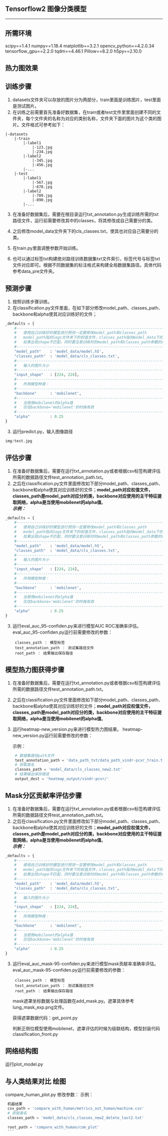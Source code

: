 ## Tensorflow2 图像分类模型
---


## 所需环境

scipy==1.4.1
numpy==1.18.4
matplotlib==3.2.1
opencv_python==4.2.0.34
tensorflow_gpu==2.2.0
tqdm==4.46.1
Pillow==8.2.0
h5py==2.10.0

## 热力图效果

## 训练步骤
1. datasets文件夹可以存放的图片分为两部分，train里面是训练图片，test里面是测试图片。  
2. 在训练之前需要首先准备好数据集，在train或者test文件里里面创建不同的文件夹，每个文件夹的名称为对应的类别名称，文件夹下面的图片为这个类的图片。文件格式可参考如下：
```
|-datasets
    |-train
        |-label1
            |-123.jpg
            |-234.jpg
        |-label2
            |-345.jpg
            |-456.jpg
        |-...
    |-test
        |-label1
            |-567.jpg
            |-678.jpg
        |-label2
            |-789.jpg
            |-890.jpg
        |-...
```
3. 在准备好数据集后，需要在根目录运行txt_annotation.py生成训练所需的txt路径文件，运行前需要修改其中的classes，将其修改成自己需要分的类。   
4. 之后修改model_data文件夹下的cls_classes.txt，使其也对应自己需要分的类。  
5. 在train.py里面调整参数开始训练。
   
6. 也可以通过标签txt构建绝对路径训练数据集txt文件索引，标签代号与标签txt文件对应即可。根据不同数据集的标注格式来构建全局数据集路径。具体代码参考data_pre文件夹。

## 预测步骤
1. 按照训练步骤训练。  
2. 在classification.py文件里面，在如下部分修改model_path、classes_path、backbone和alpha使其对应训练好的文件；
```python
_defaults = {
    #--------------------------------------------------------------------------#
    #   使用自己训练好的模型进行预测一定要修改model_path和classes_path
    #   model_path指向logs文件夹下的权值文件，classes_path指向model_data下的txt
    #   如果出现shape不匹配，同时要注意训练时的model_path和classes_path参数的修改
    #--------------------------------------------------------------------------#
    "model_path"    : 'model_data/model.h5',
    "classes_path"  : 'model_data/cls_classes.txt',
    #--------------------------------------------------------------------#
    #   输入的图片大小
    #--------------------------------------------------------------------#
    "input_shape"   : [224, 224],
    #--------------------------------------------------------------------#
    #   所用模型种类：
    #--------------------------------------------------------------------#
    "backbone"      : 'mobilenet',
    #--------------------------------------------------------------------#
    #   当使用mobilenet的alpha值
    #   仅在backbone='mobilenet'的时候有效
    #--------------------------------------------------------------------#
    "alpha"         : 0.25
}
```
3. 运行predict.py，输入图像路径  
```python
img/test.jpg
```  


## 评估步骤

1. 在准备好数据集后，需要在运行txt_annotation.py或者根据csv标签构建评估所需的数据路径文件test_annotation_path.txt。  
2. 之后在classification.py文件里面修改如下部分model_path、classes_path、backbone和alpha使其对应训练好的文件；**model_path对应权值文件，classes_path是model_path对应分的类，backbone对应使用的主干特征提取网络，alpha是当使用mobilenet的alpha值**。  
**_示例：_**
```python
_defaults = {
    #--------------------------------------------------------------------------#
    #   使用自己训练好的模型进行预测一定要修改model_path和classes_path
    #   model_path指向logs文件夹下的权值文件，classes_path指向model_data下的txt
    #   如果出现shape不匹配，同时要注意训练时的model_path和classes_path参数的修改
    #--------------------------------------------------------------------------#
    "model_path"    : 'model_data/model.h5',
    "classes_path"  : 'model_data/cls_classes.txt',
    #--------------------------------------------------------------------#
    #   输入的图片大小
    #--------------------------------------------------------------------#
    "input_shape"   : [224, 224],
    #--------------------------------------------------------------------#
    #   所用模型种类：
    #--------------------------------------------------------------------#
    "backbone"      : 'mobilenet',
    #--------------------------------------------------------------------#
    #   当使用mobilenet的alpha值
    #   仅在backbone='mobilenet'的时候有效
    #--------------------------------------------------------------------#
    "alpha"         : 0.25
}
```
3. 运行eval_auc_95-confiden.py来进行模型AUC ROC准确率评估。
   eval_auc_95-confiden.py运行前需要修改的参数：
   ```
    classes_path ： 模型标签 
    test_annotation_path ： 测试集路径文件
    root_path ： 结果输出保存路径
    ```

## 模型热力图获得步骤
1. 在准备好数据集后，需要在运行txt_annotation.py或者根据csv标签构建评估所需的数据路径文件test_annotation_path.txt。
2. 之后在classification.py文件里面修改如下部分model_path、classes_path、backbone和alpha使其对应训练好的文件；**model_path对应权值文件，classes_path是model_path对应分的类，backbone对应使用的主干特征提取网络，alpha是当使用mobilenet的alpha值**。
3. 运行heatmap-new_version.py来进行模型热力图结果。
   heatmap-new_version.py运行前需要修改的参数：

   示例：
   ```python
    # 数据集路径path文件
    test_annotation_path = 'data_path_txt/data_path_vindr-pcxr_train.txt'
    # 获取类名
    classes_path = 'model_data/cls_classes_new2.txt'
    # 结果输出保存路径
    output_dest = 'heatmap_output/vindr-pcxr/'
    ```


## Mask分区贡献率评估步骤

1. 在准备好数据集后，需要在运行txt_annotation.py或者根据csv标签构建评估所需的数据路径文件test_annotation_path.txt。
2. 之后在classification.py文件里面修改如下部分model_path、classes_path、backbone和alpha使其对应训练好的文件；**model_path对应权值文件，classes_path是model_path对应分的类，backbone对应使用的主干特征提取网络，alpha是当使用mobilenet的alpha值**。  
   **_示例：_**
```python
_defaults = {
    #--------------------------------------------------------------------------#
    #   使用自己训练好的模型进行预测一定要修改model_path和classes_path
    #   model_path指向logs文件夹下的权值文件，classes_path指向model_data下的txt
    #   如果出现shape不匹配，同时要注意训练时的model_path和classes_path参数的修改
    #--------------------------------------------------------------------------#
    "model_path"    : 'model_data/model.h5',
    "classes_path"  : 'model_data/cls_classes.txt',
    #--------------------------------------------------------------------#
    #   输入的图片大小
    #--------------------------------------------------------------------#
    "input_shape"   : [224, 224],
    #--------------------------------------------------------------------#
    #   所用模型种类：
    #--------------------------------------------------------------------#
    "backbone"      : 'mobilenet',
    #--------------------------------------------------------------------#
    #   当使用mobilenet的alpha值
    #   仅在backbone='mobilenet'的时候有效
    #--------------------------------------------------------------------#
    "alpha"         : 0.25
}
```
3. 运行eval_auc_mask-95-confiden.py来进行模型mask贡献率准确率评估。
   eval_auc_mask-95-confiden.py运行前需要修改的参数：
   ```
    classes_path ： 模型标签 
    test_annotation_path ： 测试集路径文件
    root_path ： 结果输出保存路径
    ```
   mask遮罩坐标数据与处理函数在add_mask.py。遮罩具体参考lung_mask_exp.png文件。
   
   获得遮罩数据代码：get_point.py
   
    判断正侧位模型使用mobilenet，遮罩评估的时候为级联结构，模型封装代码classification_front.py


## 网络结构图
运行plot_model.py

## 与人类结果对比 绘图
compare_human_plot.py
修改参数：
示例：
   ```python
    机器结果
    csv_path = 'compare_with_human/metrics_out_human/machine.csv'
    # 获取类名
    classes_path = 'model_data/cls_classes_new2_delete_last2.txt'
    
    root_path = 'compare_with_human/com_plot'
    ```
